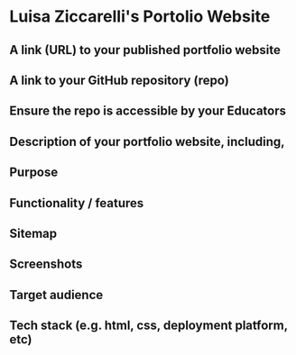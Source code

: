 # Luisa Ziccarelli's Portolio Website

## A link (URL) to your published portfolio website
## A link to your GitHub repository (repo)
## Ensure the repo is accessible by your Educators
## Description of your portfolio website, including,
## Purpose
## Functionality / features
## Sitemap
## Screenshots
## Target audience
## Tech stack (e.g. html, css, deployment platform, etc)